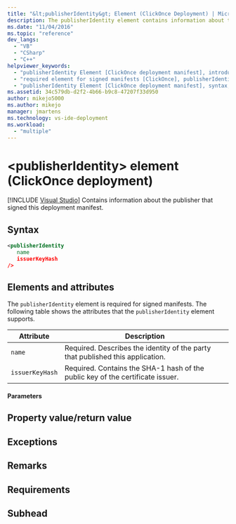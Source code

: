 ```yaml
---
title: "&lt;publisherIdentity&gt; Element (ClickOnce Deployment) | Microsoft Docs"
description: The publisherIdentity element contains information about the publisher that signed a deployment manifest. The element is required for signed manifests.
ms.date: "11/04/2016"
ms.topic: "reference"
dev_langs:
  - "VB"
  - "CSharp"
  - "C++"
helpviewer_keywords:
  - "publisherIdentity Element [ClickOnce deployment manifest], introduction"
  - "required element for signed manifests [ClickOnce], publisherIdentity Element"
  - "publisherIdentity Element [ClickOnce deployment manifest], syntax, elements, and attributes"
ms.assetid: 34c579db-d2f2-4b66-b9c8-47207f33d950
author: mikejo5000
ms.author: mikejo
manager: jmartens
ms.technology: vs-ide-deployment
ms.workload:
  - "multiple"
---
```

# &lt;publisherIdentity&gt; element (ClickOnce deployment)

 [!INCLUDE [Visual Studio](~/includes/applies-to-version/vs-windows-only.md)]
Contains information about the publisher that signed this deployment manifest.

## Syntax

```xml
<publisherIdentity
   name
   issuerKeyHash
/>
```

## Elements and attributes
 The `publisherIdentity` element is required for signed manifests. The following table shows the attributes that the `publisherIdentity` element supports.

|Attribute|Description|
|---------------|-----------------|
|`name`|Required. Describes the identity of the party that published this application.|
|`issuerKeyHash`|Required. Contains the SHA-1 hash of the public key of the certificate issuer.|

#### Parameters

## Property value/return value

## Exceptions

## Remarks

## Requirements

## Subhead